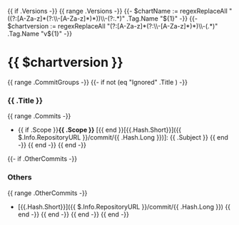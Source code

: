 {{ if .Versions -}}
{{ range .Versions -}}
{{- $chartName := regexReplaceAll "((?:[A-Za-z]*(?:\\-[A-Za-z]*)*))\\-(?:.*)" .Tag.Name "${1}" -}}
{{- $chartversion := regexReplaceAll "(?:[A-Za-z]*(?:\\-[A-Za-z]*)*)\\-(.*)" .Tag.Name "v${1}" -}}
# {{ $chartversion }}
{{ range .CommitGroups -}}
{{- if not (eq "Ignored" .Title ) -}}
### {{ .Title }}
{{ range .Commits -}}
* {{ if .Scope }}**{{ .Scope }}** [{{ end }}[{{.Hash.Short}}]({{ $.Info.RepositoryURL }}/commit/{{ .Hash.Long }})]: {{ .Subject }}
{{ end -}}
{{ end -}}
{{ end -}}

{{- if .OtherCommits -}}
### Others
{{ range .OtherCommits -}}
* [{{.Hash.Short}}]({{ $.Info.RepositoryURL  }}/commit/{{ .Hash.Long }})
{{ end -}}
{{ end -}}
{{ end -}}
{{ end -}}
